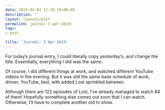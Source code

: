 ```yaml
---
date: 2019-04-03 22:30:19+00:00
description: ''
layout: layouts/post
permalink: journal-3-apr-2019/
tags:
- post

title: 'Journal: 3 Apr 2019'
---
```


<p>For today’s journal entry, I could literally copy yesterday’s, and change the title. Essentially, everything I did was the same.</p>
<p>Of course, I did different things at work, and watched different YouTube videos in the evening. But it was still the same base schedule of work, dinner, YouTube, bed, with added Lost sprinkled between.</p>
<p>Although there are 122 episodes of Lost, I’ve already managed to watch 84 of them! Hopefully something else comes out soon that I can watch. Otherwise, I’ll have to complete another old tv show.</p>
